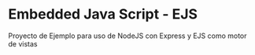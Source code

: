 # Embedded Java Script - EJS

Proyecto de Ejemplo para uso de NodeJS con Express y EJS como motor de vistas
